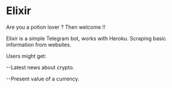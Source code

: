 # Elixir

Are you a potion lover ? 
Then welcome !!

Elixir is a simple Telegram bot, works with Heroku.
Scraping basic information from websites.

Users might get:

--Latest news about crypto.

--Present value of a currency.
